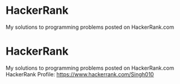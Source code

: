 # HackerRank
My solutions to programming problems posted on HackerRank.com 
# HackerRank
My solutions to programming problems posted on HackerRank.com 
HackerRank Profile: https://www.hackerrank.com/Singh010
